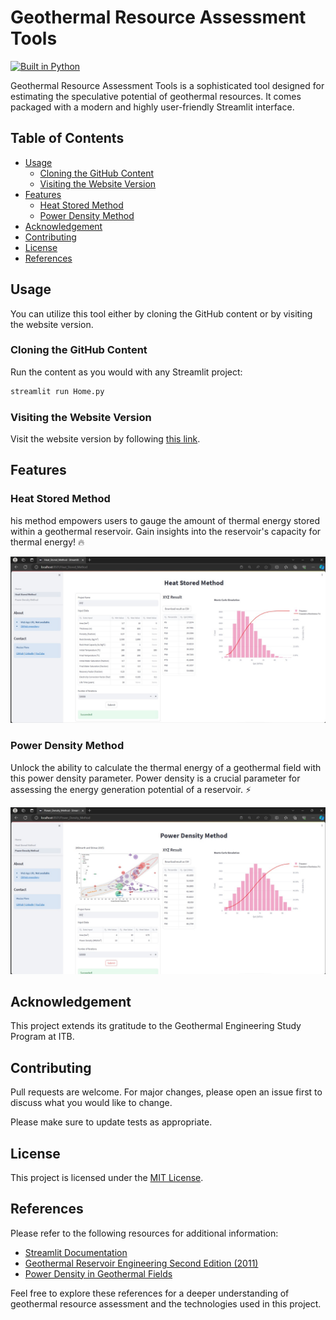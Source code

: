 # Geothermal Resource Assessment Tools

[![Built in Python](https://img.shields.io/badge/Python-3.8%2C%203.9%2C%203.10-blue)](https://www.python.org/downloads/)

Geothermal Resource Assessment Tools is a sophisticated tool designed for estimating the speculative potential of geothermal resources. It comes packaged with a modern and highly user-friendly Streamlit interface.

## Table of Contents
- [Usage](#usage)
  - [Cloning the GitHub Content](#cloning-the-github-content)
  - [Visiting the Website Version](#visiting-the-website-version)
- [Features](#features)
  - [Heat Stored Method](#heat-stored-method)
  - [Power Density Method](#power-density-method)
- [Acknowledgement](#acknowledgement)
- [Contributing](#contributing)
- [License](#license)
- [References](#references)

## Usage

You can utilize this tool either by cloning the GitHub content or by visiting the website version.

### Cloning the GitHub Content

Run the content as you would with any Streamlit project:

```bash
streamlit run Home.py
```

### Visiting the Website Version

Visit the website version by following [this link](https://geothermal-ra-mpc.herokuapp.com).

## Features

### Heat Stored Method

his method empowers users to gauge the amount of thermal energy stored within a geothermal reservoir. Gain insights into the reservoir's capacity for thermal energy! 🔥

![Heat Stored Method](docs/screenshots/heat_stored_method.jpeg)

### Power Density Method

Unlock the ability to calculate the thermal energy of a geothermal field with this power density parameter. Power density is a crucial parameter for assessing the energy generation potential of a reservoir. ⚡

![Power Density Method](docs/screenshots/power_density_method.jpeg)

## Acknowledgement

This project extends its gratitude to the Geothermal Engineering Study Program at ITB.

## Contributing

Pull requests are welcome. For major changes, please open an issue first to discuss what you would like to change.

Please make sure to update tests as appropriate.

## License

This project is licensed under the [MIT License](https://choosealicense.com/licenses/mit/).

## References

Please refer to the following resources for additional information:

- [Streamlit Documentation](https://docs.streamlit.io/)
- [Geothermal Reservoir Engineering Second Edition (2011)](https://www.sciencedirect.com/book/9780123838803/geothermal-reservoir-engineering)
- [Power Density in Geothermal Fields](https://www.researchgate.net/publication/313903650_Power_Density_in_Geothermal_Fields)

Feel free to explore these references for a deeper understanding of geothermal resource assessment and the technologies used in this project.
